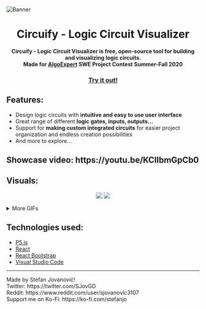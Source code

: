 ![Banner](https://i.imgur.com/xN6PI0K.png)
<h1 align="center">Circuify - Logic Circuit Visualizer</h1>
<p align="center"><strong>Circuify - Logic Circuit Visualizer is free, open-source tool for building and visualizing logic circuits.
<br>
Made for <a href="https://www.algoexpert.io/">AlgoExpert</a> SWE Project Contest Summer-Fall 2020</strong>
<h3 align="center"><a href="https://stefanjo3107.github.io/circuify"><strong>Try it out!</strong></h3></a>
</p>
<h2>Features:</h2>
<ul>
<li>Design logic circuits with <strong>intuitive and easy to use user interface</strong></li>
<li>Great range of different <strong>logic gates, inputs, outputs...</strong></li> 
<li>Support for <strong>making custom integrated circuits</strong> for easier project organization and endless creation possibilities</li> 
<li>And more to explore...</li>
</ul>
<h2>Showcase video: https://youtu.be/KClIbmGpCb0</h2>
<h2>Visuals:</h2>
<p align="center">
  <img src="https://media.giphy.com/media/cE1INJBJFxm1SzoXsi/giphy.gif" />
  <img src="https://media.giphy.com/media/gURDsh2146qvYV7kpu/giphy.gif" />
</p>
<details>
<summary>More GIFs</summary>
<br/>
<p align="center">
  <img src="https://media.giphy.com/media/b0OWAT0YnMTcKVOQz1/giphy.gif" />
  <img src="https://media.giphy.com/media/r3zWPFP4QiXInAvtbR/giphy.gif" />
  <img src="https://media.giphy.com/media/dMNov7KF4OQWJ9mZAq/giphy.gif" />
  <img src="https://media.giphy.com/media/FdeEehvZk9UPIrAkBp/giphy.gif" />
  <img src="https://media.giphy.com/media/onm8g80VMKK2DVR0Kz/giphy.gif" />
  <img src="https://media.giphy.com/media/450VicCW2HpxhAmkLc/giphy.gif" />
  <img src="https://media.giphy.com/media/f5DIy9Udpa1rFVJ33O/giphy.gif" />
  <img src="https://media.giphy.com/media/Oh7uxxaSfYAORnzSXU/giphy.gif" />
</p>
</details>
<h2>Technologies used:</h2>
<ul>
  <li><a href="https://p5js.org/">P5.js</a></li>
  <li><a href="https://reactjs.org/">React</a></li>
  <li><a href="https://react-bootstrap.github.io/">React Bootstrap</a></li>
  <li><a href="https://iconify.design/icon-sets/>Iconify</a></li>
  <li><a href="https://code.visualstudio.com/>Visual Studio Code</a></li>
</ul>
<hr>
<p>
Made by Stefan Jovanović!
<br>
Twitter: https://twitter.com/SJovGD
<br>
Reddit: https://www.reddit.com/user/sjovanovic3107
<br>
Support me on Ko-Fi: https://ko-fi.com/stefanjo
</p>

